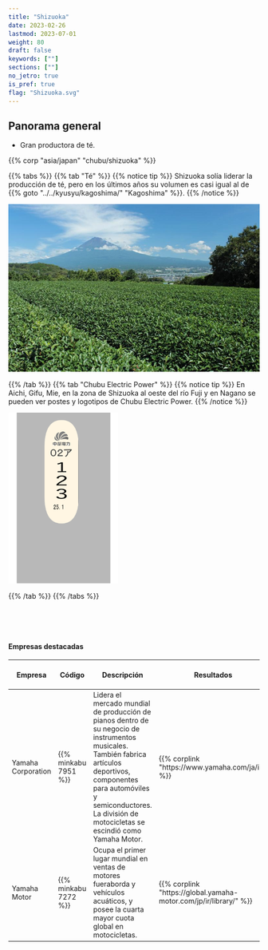 ```yaml
---
title: "Shizuoka"
date: 2023-02-26
lastmod: 2023-07-01
weight: 80
draft: false
keywords: [""]
sections: [""]
no_jetro: true
is_pref: true
flag: "Shizuoka.svg"
---
```



<div class="main-desciption country-description">
    <h2 class="section-title">Panorama general</h2>
    <ul class="rule-list">
        <li>Gran productora de té.</li>
    </ul>
    {{% corp "asia/japan" "chubu/shizuoka" %}}
</div>

{{% tabs %}}
{{% tab "Té" %}}
{{% notice tip %}}
Shizuoka solía liderar la producción de té, pero en los últimos años su volumen es casi igual al de {{% goto "../../kyusyu/kagoshima/" "Kagoshima" %}}.
{{% /notice %}}

<div class="googlemap-if">
<img src="mount_fuji_20120909_b.jpg">
</div>

{{% /tab %}}
{{% tab "Chubu Electric Power" %}}
{{% notice tip %}}
En Aichi, Gifu, Mie, en la zona de Shizuoka al oeste del río Fuji y en Nagano se pueden ver postes y logotipos de Chubu Electric Power.
{{% /notice %}}

<div class="googlemap-if">
<img src="../../pole/pole-chubu.png" width="220px">
</div>

{{% /tab %}}
{{% /tabs %}}

<div class="container-corp mt-5" id="corp-desc" style="padding-top:50px">
    <h4 class="mb-4">Empresas destacadas</h4>
    <table class="table table-striped table-bordered">
        <thead class="table-light">
            <tr>
                <th scope="col" class="col-width-2">Empresa</th>
                <th scope="col" class="col-width-1">Código</th>
                <th scope="col" class="col-width-7">Descripción</th>
                <th scope="col" class="col-width-05">Resultados</th>
                <th scope="col" class="col-width-05">Historial de dividendos</th>
            </tr>
        </thead>
        <tbody class="corp-desc">
            <tr>
                <td>Yamaha Corporation</td>
                <td>{{% minkabu 7951 %}}</td>
                <td>Lidera el mercado mundial de producción de pianos dentro de su negocio de instrumentos musicales. También fabrica artículos deportivos, componentes para automóviles y semiconductores. La división de motocicletas se escindió como Yamaha Motor.</td>
                <td>{{% corplink "https://www.yamaha.com/ja/ir/" %}}</td>
                <td>{{% dividend "tokyo" "7951" %}}</td>
            </tr>
            <tr>
                <td>Yamaha Motor</td>
                <td>{{% minkabu 7272 %}}</td>
                <td>Ocupa el primer lugar mundial en ventas de motores fueraborda y vehículos acuáticos, y posee la cuarta mayor cuota global en motocicletas.</td>
                <td>{{% corplink "https://global.yamaha-motor.com/jp/ir/library/" %}}</td>
                <td>{{% dividend "tokyo" "7272" %}}</td>
            </tr>
        </tbody>
    </table>
</div>


